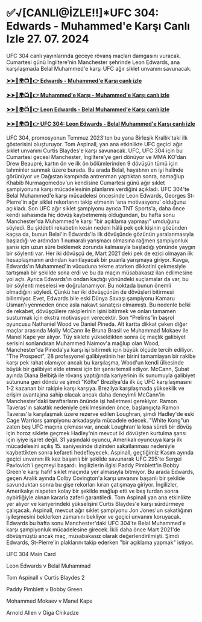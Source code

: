 #  ✅√[CANLI@İZLE!!]*UFC 304: Edwards - Muhammed'e Karşı Canlı Izle 27. 07. 2024

UFC 304 canlı yayınlarında geceye rövanş maçları damgasını vuracak. Cumartesi günü İngiltere'nin Manchester şehrinde Leon Edwards, ana karşılaşmada Belal Muhammed'e karşı UFC ağır siklet unvanını savunacak.

**[➤➤🔴🌍📺📱👉 Edwards - Muhammed'e Karşı canlı izle](https://cutt.ly/0elpHBe8)**

**[➤➤🔴🌍📺📱👉 Muhammed'e Karşı - Muhammed'e Karşı canlı izle](https://cutt.ly/0elpHBe8)**

**[➤➤🔴🌍📺📱👉 Leon Edwards - Belal Muhammed'e Karşı canlı izle](https://cutt.ly/0elpHBe8)**

**[➤➤🔴🌍📺📱👉 UFC 304: Leon Edwards - Belal Muhammed'e Karşı canlı izle](https://cutt.ly/0elpHBe8)**

UFC 304, promosyonun Temmuz 2023'ten bu yana Birleşik Krallık'taki ilk gösterisini oluşturuyor. Tom Aspinall, yan ana etkinlikte UFC geçici ağır sıklet unvanını Curtis Blaydes'e karşı savunacak. UFC, UFC 304 için bu Cumartesi gecesi Manchester, İngiltere'ye geri dönüyor ve MMA KO'dan Drew Beaupré, kartın ön ve ilk ön bölümlerinden 9 dövüşün tümü için tahminler sunmak üzere burada. Bu arada Belal, hayatının en iyi halinde görünüyor ve Dağıstan kampında antrenman yaptıktan sonra, namağlup Khabib Nurmagomedov'un kendisine Cumartesi günü ağır sıklet şampiyonuna karşı mücadelesinin planlarını verdiğini açıkladı. UFC 304'te Belal Muhammed'e karşı mücadelesi öncesinde Leon Edwards, Georges St-Pierre'in ağır siklet rekorlarını takip etmenin 'ana motivasyonu' olduğunu açıkladı. Son UFC ağır siklet şampiyonu ayrıca TNT Sports'a, daha önce kendi sahasında hiç dövüş kaybetmemiş olduğundan, bu hafta sonu Manchester'da Muhammed'e karşı "bir açıklama yapmayı" umduğunu söyledi. Bu şiddetli rekabetin kesin nedeni hâlâ pek çok kişinin gözünden kaçsa da, bunun Belal'in Edwards'la ilk dövüşünde gözünün yaralanmasıyla başladığı ve ardından 1 numaralı yarışmacı olmasına rağmen şampiyonluk şansı için uzun süre beklemek zorunda kalmasıyla başladığı yönünde yaygın bir söylenti var. Her iki dövüşçü de, Mart 2021'deki pek de ezici olmayan ilk hesaplaşmanın ardından kanıtlayacak bir puanla yarışmaya giriyor. Kavga, Edwards'ın Muhammed'in vücuduna tekme atarken dikkatini çekmesiyle tartışmalı bir şekilde sona erdi ve bu da maçın müsabakasız ilan edilmesine yol açtı. Ayrıca Edwards'ın ondan kaçtığı yönündeki suçlamalar da var, bu bir söylenti meselesi ve doğrulanamıyor. Bu noktada bunun önemli olmadığını söyledi. Çünkü her iki dövüşçünün de dövüşleri bitirmesi bilinmiyor. Evet, Edwards bile eski Dünya Savaşı şampiyonu Kamaru Usman'ı yenmeden önce asla nakavt sanatçısı olmamıştı. Bu nedenle belki de rekabet, dövüşçülere rakiplerinin işini bitirmek ve onları tamamen susturmak için ekstra motivasyon verecektir. Son “Prelims”in başrol oyuncusu Nathaniel Wood ve Daniel Pineda. Alt kartta dikkat çeken diğer maçlar arasında Molly McCann ile Bruna Brasil ve Muhammad Mokaev ile Manel Kape yer alıyor. Tüy siklete yükseldikten sonra üç maçlık galibiyet serisini sonlandıran Muhammed Naimov'a mağlup olan Wood, Manchester'da Pineda'ya karşı işi bitirmek için büyük ölçüde tercih ediliyor. "The Prospect", 28 profesyonel galibiyetinin her birini tamamlayan bir rakibe karşı pek rahat olamıyor ancak bu karşılaşma, Wood'un kendi ülkesinde büyük bir galibiyet elde etmesi için bir şansı temsil ediyor. McCann, Şubat ayında Diana Belbiţă ile rövanş yaptığında kariyerinin ilk sunumuyla galibiyet sütununa geri döndü ve şimdi "Köfte" Brezilya'da ilk üç UFC karşılaşmasını 1-2 kazanan bir rakiple karşı karşıya. Brezilya karşılaşmada yükseklik ve erişim avantajına sahip olacak ancak daha deneyimli McCann'in Manchester'daki taraftarların önünde işi halletmesi gerekiyor. Ramon Taveras'ın sakatlık nedeniyle çekilmesinden önce, başlangıçta Ramon Taveras'la karşılaşmak üzere rezerve edilen Loughran, şimdi Hadley'de eski Cage Warriors şampiyonu arkadaşıyla mücadele edecek. "White Kong"un zaten beş UFC maçına çıkması var, ancak Loughran'la kısa süreli bir dövüş için horoz siklete geçmek Hadley'nin mevcut iki dövüşten kurtulma şansı için iyiye işaret değil. 31 yaşındaki oyuncu, Amerikalı oyuncuya karşı ilk mücadelesini açılış 15. saniyesinde dizinden sakatlanması nedeniyle kaybettikten sonra kefareti hedefleyecek. Aspinall, geçtiğimiz Kasım ayında geçici unvanını ilk kez başarılı bir şekilde savunarak UFC 295'te Sergei Pavlovich'i geçmeyi başardı. İngilizlerin ilgisi Paddy Pimblett'in Bobby Green'e karşı hafif sıklet maçında yer almasıyla bitmiyor. Bu arada Edwards, geçen Aralık ayında Colby Covington'a karşı unvanını başarılı bir şekilde savunduktan sonra bu gişe rekorları kıran çatışmaya giriyor. İngilizler, Amerikalıyı nispeten kolay bir şekilde mağlup etti ve beş turdan sonra oybirliğiyle alınan kararla zaferi garantiledi. Tom Aspinall yan ana etkinlikte yer alıyor ve kariyerindeki yükselişini Curtis Blaydes'e karşı sürdürmeye çalışacak. Aspinall, mevcut ağır sıklet şampiyonu Jon Jones'un sakatlığının iyileşmesini beklerken zamanını bekliyor ve geçici unvanını koruyacak. Edwards bu hafta sonu Manchester'daki UFC 304'te Belal Muhammed'e karşı şampiyonluk mücadelesine girecek. İkili daha önce Mart 2021'de dövüşmüştü ancak maç, müsabakasız olarak değerlendirilmişti. Şimdi Edwards, St-Pierre'in plaklarını takip ederken "bir açıklama yapmak" istiyor.

UFC 304 Main Card

Leon Edwards v Belal Muhammad

Tom Aspinall v Curtis Blaydes 2

Paddy Pimblett v Bobby Green

Mohammed Mokaev v Manel Kape

Arnold Allen v Giga Chikadze
